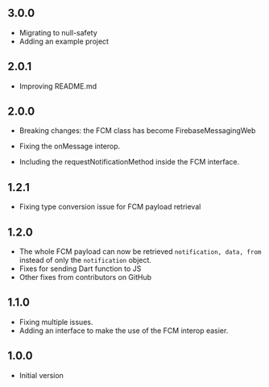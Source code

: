 ## 3.0.0

- Migrating to null-safety
- Adding an example project

## 2.0.1

- Improving README.md

## 2.0.0

- Breaking changes: the FCM class has become FirebaseMessagingWeb

- Fixing the onMessage interop.
- Including the requestNotificationMethod inside the FCM interface.

## 1.2.1

- Fixing type conversion issue for FCM payload retrieval 

## 1.2.0

- The whole FCM payload can now be retrieved `notification, data, from` instead of only the `notification` object.
- Fixes for sending Dart function to JS
- Other fixes from contributors on GitHub

## 1.1.0

- Fixing multiple issues.
- Adding an interface to make the use of the FCM interop easier.

## 1.0.0

- Initial version

